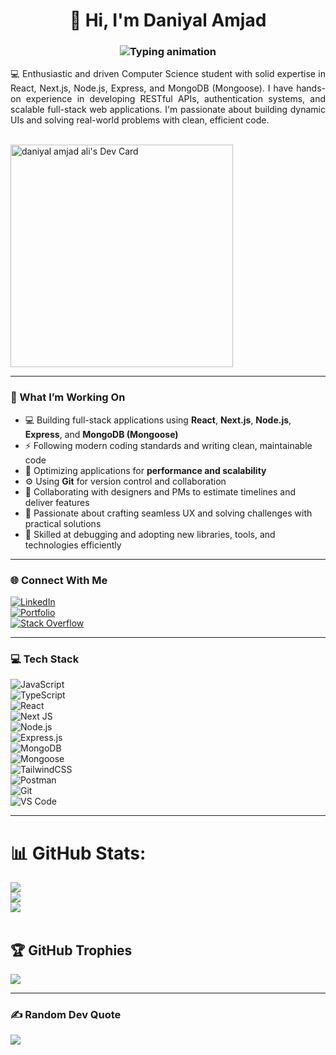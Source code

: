 <h1 align="center">👋 Hi, I'm Daniyal Amjad</h1>
<h3 align="center">
  <img src="https://readme-typing-svg.demolab.com?font=Fira+Code&weight=600&size=14&pause=800&color=f27466&center=true&width=800&lines=Full-Stack+JavaScript+Developer+%7C+React+%7C+Next.js+%7C+Node.js+%7C+MongoDB;Passionate+about+building+scalable+and+interactive+web+apps+%F0%9F%9A%80" alt="Typing animation" />
</h3> 

<p align="justify">
💻 Enthusiastic and driven Computer Science student with solid expertise in React, Next.js, Node.js, Express, and MongoDB (Mongoose). I have hands-on experience in developing RESTful APIs, authentication systems, and scalable full-stack web applications. I'm passionate about building dynamic UIs and solving real-world problems with clean, efficient code.
</p><br>

<a href="https://app.daily.dev/daniyalamjadali">
  <img src="https://api.daily.dev/devcards/v2/l7nFsk8go4XoJsWFYMuY4.png?r=sy9&type=default" width="356" alt="daniyal amjad ali's Dev Card"/>
</a>

---

### 🚀 What I’m Working On

- 💻 Building full-stack applications using **React**, **Next.js**, **Node.js**, **Express**, and **MongoDB (Mongoose)**  
- ⚡ Following modern coding standards and writing clean, maintainable code  
- 🚀 Optimizing applications for **performance and scalability**  
- ⚙️ Using **Git** for version control and collaboration  
- 🤝 Collaborating with designers and PMs to estimate timelines and deliver features  
- 🧩 Passionate about crafting seamless UX and solving challenges with practical solutions  
- 🎯 Skilled at debugging and adopting new libraries, tools, and technologies efficiently  

---

### 🌐 Connect With Me  
[![LinkedIn](https://img.shields.io/badge/LinkedIn-%230077B5.svg?logo=linkedin&logoColor=white)](https://www.linkedin.com/in/m-daniyal-software-engineer/)  
[![Portfolio](https://img.shields.io/badge/Portfolio-%23000000.svg?logo=vercel&logoColor=white)](https://daniyal-dev-portfolio.vercel.app/)  
[![Stack Overflow](https://img.shields.io/badge/-Stackoverflow-FE7A16?logo=stack-overflow&logoColor=white)](https://stackoverflow.com/users/your-id-here)

---

### 💻 Tech Stack

![JavaScript](https://img.shields.io/badge/javascript-%23323330.svg?style=flat&logo=javascript&logoColor=%23F7DF1E)  
![TypeScript](https://img.shields.io/badge/typescript-%23007ACC.svg?style=flat&logo=typescript&logoColor=white)  
![React](https://img.shields.io/badge/react-%2320232a.svg?style=flat&logo=react&logoColor=%2361DAFB)  
![Next JS](https://img.shields.io/badge/Next-black?style=flat&logo=next.js&logoColor=white)  
![Node.js](https://img.shields.io/badge/node.js-6DA55F?style=flat&logo=node.js&logoColor=white)  
![Express.js](https://img.shields.io/badge/express.js-%23404d59.svg?style=flat&logo=express&logoColor=%2361DAFB)  
![MongoDB](https://img.shields.io/badge/mongodb-%234ea94b.svg?style=flat&logo=mongodb&logoColor=white)  
![Mongoose](https://img.shields.io/badge/mongoose-%23880000.svg?style=flat&logo=mongoose&logoColor=white)  
![TailwindCSS](https://img.shields.io/badge/tailwindcss-%2338B2AC.svg?style=flat&logo=tailwind-css&logoColor=white)  
![Postman](https://img.shields.io/badge/Postman-FF6C37?style=flat&logo=postman&logoColor=white)  
![Git](https://img.shields.io/badge/git-%23F05033.svg?style=flat&logo=git&logoColor=white)  
![VS Code](https://img.shields.io/badge/VS%20Code-%23007ACC.svg?style=flat&logo=visual-studio-code&logoColor=white)

---

# 📊 GitHub Stats:
![](https://github-readme-stats.vercel.app/api?username=Hamza-Imran435&theme=dark&hide_border=true&include_all_commits=true&count_private=true)<br>
![](https://github-readme-streak-stats.herokuapp.com/?user=Hamza-Imran435&theme=dark&hide_border=true)<br>
![](https://github-readme-stats.vercel.app/api/top-langs/?username=Hamza-Imran435&theme=dark&hide_border=true&include_all_commits=true&count_private=true&layout=compact)
<br><br>

## 🏆 GitHub Trophies
![](https://github-profile-trophy.vercel.app/?username=Hamza-Imran435&theme=gitdimmed&no-frame=true&no-bg=false&margin-w=4)

---

### ✍️ Random Dev Quote  
![](https://quotes-github-readme.vercel.app/api?type=horizontal&theme=gruvbox)

<!-- Proudly created with ❤️ by Daniyal Amjad -->
